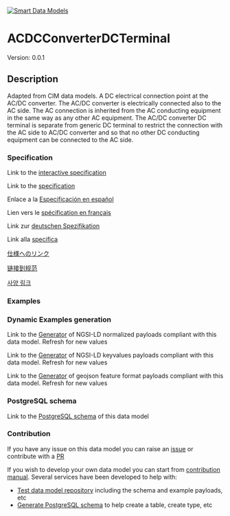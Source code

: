 [![Smart Data Models](https://smartdatamodels.org/wp-content/uploads/2022/01/SmartDataModels_logo.png "Logo")](https://smartdatamodels.org)
# ACDCConverterDCTerminal
Version: 0.0.1

## Description 

Adapted from CIM data models. A DC electrical connection point at the AC/DC converter. The AC/DC converter is electrically connected also to the AC side. The AC connection is inherited from the AC conducting equipment in the same way as any other AC equipment. The AC/DC converter DC terminal is separate from generic DC terminal to restrict the connection with the AC side to AC/DC converter and so that no other DC conducting equipment can be connected to the AC side.
### Specification

Link to the [interactive specification](https://swagger.lab.fiware.org/?url=https://smart-data-models.github.io/dataModel.EnergyCIM/ACDCConverterDCTerminal/swagger.yaml)

Link to the [specification](https://github.com/smart-data-models/dataModel.EnergyCIM/blob/master/ACDCConverterDCTerminal/doc/spec.md)

Enlace a la [Especificación en español](https://github.com/smart-data-models/dataModel.EnergyCIM/blob/master/ACDCConverterDCTerminal/doc/spec_ES.md)

Lien vers le [spécification en français](https://github.com/smart-data-models/dataModel.EnergyCIM/blob/master/ACDCConverterDCTerminal/doc/spec_FR.md)

Link zur [deutschen Spezifikation](https://github.com/smart-data-models/dataModel.EnergyCIM/blob/master/ACDCConverterDCTerminal/doc/spec_DE.md)

Link alla [specifica](https://github.com/smart-data-models/dataModel.EnergyCIM/blob/master/ACDCConverterDCTerminal/doc/spec_IT.md)

[仕様へのリンク](https://github.com/smart-data-models/dataModel.EnergyCIM/blob/master/ACDCConverterDCTerminal/doc/spec_JA.md)

[链接到规范](https://github.com/smart-data-models/dataModel.EnergyCIM/blob/master/ACDCConverterDCTerminal/doc/spec_ZH.md)

[사양 링크](https://github.com/smart-data-models/dataModel.EnergyCIM/blob/master/ACDCConverterDCTerminal/doc/spec_KO.md)
### Examples
### Dynamic Examples generation

Link to the [Generator](https://smartdatamodels.org/extra/ngsi-ld_generator.php?schemaUrl=https://raw.githubusercontent.com/smart-data-models/dataModel.EnergyCIM/master/ACDCConverterDCTerminal/schema.json&email=info@smartdatamodels.org) of NGSI-LD normalized payloads compliant with this data model. Refresh for new values

Link to the [Generator](https://smartdatamodels.org/extra/ngsi-ld_generator_keyvalues.php?schemaUrl=https://raw.githubusercontent.com/smart-data-models/dataModel.EnergyCIM/master/ACDCConverterDCTerminal/schema.json&email=info@smartdatamodels.org) of NGSI-LD keyvalues payloads compliant with this data model. Refresh for new values

Link to the [Generator](https://smartdatamodels.org/extra/geojson_features_generator.php?schemaUrl=https://raw.githubusercontent.com/smart-data-models/dataModel.EnergyCIM/master/ACDCConverterDCTerminal/schema.json&email=info@smartdatamodels.org) of geojson feature format payloads compliant with this data model. Refresh for new values
### PostgreSQL schema

Link to the [PostgreSQL schema](https://github.com/smart-data-models/dataModel.EnergyCIM/blob/master/ACDCConverterDCTerminal/schema.sql) of this data model
### Contribution

 If you have any issue on this data model you can raise an [issue](https://github.com/smart-data-models/dataModel.EnergyCIM/issues)  or contribute with a [PR](https://github.com/smart-data-models/dataModel.EnergyCIM/pulls)

 If you wish to develop your own data model you can start from [contribution manual](https://bit.ly/contribution_manual). Several services have been developed to help with: 
 - [Test data model repository](https://smartdatamodels.org/index.php/data-models-contribution-api/) including the schema and example payloads, etc
 - [Generate PostgreSQL schema](https://smartdatamodels.org/index.php/sql-service/) to help create a table, create type, etc